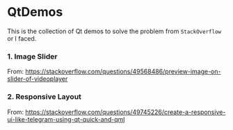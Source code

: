 # QtDemos
This is the collection of Qt demos to solve the problem from `StackOverflow` or I faced.

### 1. Image Slider
From: https://stackoverflow.com/questions/49568486/preview-image-on-slider-of-videoplayer

### 2. Responsive Layout
From: https://stackoverflow.com/questions/49745226/create-a-responsive-ui-like-telegram-using-qt-quick-and-qml
